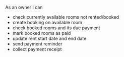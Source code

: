 As an owner I can
- check currently available rooms not rented/booked
- create booking on available room
- check booked rooms and its due payment
- mark booked rooms as paid
- update rent start date and end date
- send payment reminder
- collect payment receipt